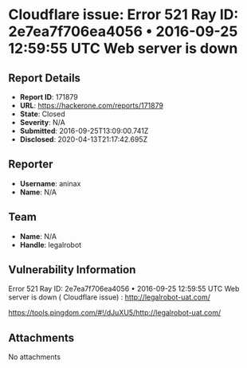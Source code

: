 # Cloudflare issue: Error 521 Ray ID: 2e7ea7f706ea4056 • 2016-09-25 12:59:55 UTC Web server is down

## Report Details
- **Report ID**: 171879
- **URL**: https://hackerone.com/reports/171879
- **State**: Closed
- **Severity**: N/A
- **Submitted**: 2016-09-25T13:09:00.741Z
- **Disclosed**: 2020-04-13T21:17:42.695Z

## Reporter
- **Username**: aninax
- **Name**: N/A

## Team
- **Name**: N/A
- **Handle**: legalrobot

## Vulnerability Information
Error 521 Ray ID: 2e7ea7f706ea4056 • 2016-09-25 12:59:55 UTC
Web server is down ( Cloudflare issue) : http://legalrobot-uat.com/

https://tools.pingdom.com/#!/dJuXU5/http://legalrobot-uat.com/



## Attachments
No attachments
